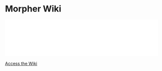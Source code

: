 # Morpher Wiki

![](https://raw.githubusercontent.com/DrowningDragons/Morpher/main/MorpherLogo.png)

[Access the Wiki](https://github.com/DrowningDragons/Morpher/wiki)
